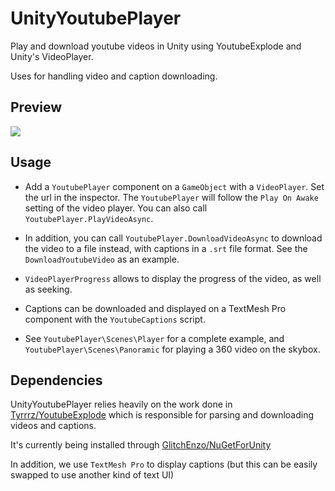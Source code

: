 # UnityYoutubePlayer
Play and download youtube videos in Unity using YoutubeExplode and Unity's VideoPlayer.

Uses for handling video and caption downloading.


## Preview
![](screenshot.png)

## Usage
- Add a `YoutubePlayer` component on a `GameObject` with a `VideoPlayer`. Set the url in the inspector.
The `YoutubePlayer` will follow the `Play On Awake` setting of the video player. You can also call `YoutubePlayer.PlayVideoAsync`.

- In addition, you can call `YoutubePlayer.DownloadVideoAsync` to download the video to a file instead, with captions in a `.srt` file format. See the `DownloadYoutubeVideo` as an example.

- `VideoPlayerProgress` allows to display the progress of the video, as well as seeking.

- Captions can be downloaded and displayed on a TextMesh Pro component with the `YoutubeCaptions` script.

- See `YoutubePlayer\Scenes\Player` for a complete example, and `YoutubePlayer\Scenes\Panoramic` for playing a 360 video on the skybox.

## Dependencies
UnityYoutubePlayer relies heavily on the work done in [Tyrrrz/YoutubeExplode](https://github.com/Tyrrrz/YoutubeExplode) which is responsible for parsing and downloading videos and captions. 

It's currently being installed through [GlitchEnzo/NuGetForUnity](https://github.com/GlitchEnzo/NuGetForUnity)

In addition, we use `TextMesh Pro` to display captions (but this can be easily swapped to use another kind of text UI)
